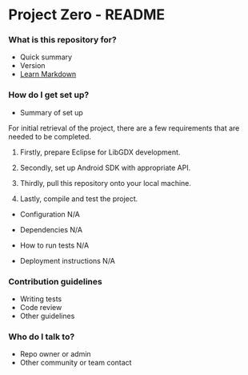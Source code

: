 # Project Zero - README #

### What is this repository for? ###

* Quick summary
* Version
* [Learn Markdown](https://bitbucket.org/tutorials/markdowndemo)

### How do I get set up? ###

* Summary of set up

For initial retrieval of the project, there are a few requirements that are needed to be completed.

1. Firstly, prepare Eclipse for LibGDX development.

2. Secondly, set up Android SDK with appropriate API.

3. Thirdly, pull this repository onto your local machine.

4. Lastly, compile and test the project.

* Configuration
N/A

* Dependencies
N/A

* How to run tests
N/A

* Deployment instructions
N/A

### Contribution guidelines ###

* Writing tests
* Code review
* Other guidelines

### Who do I talk to? ###

* Repo owner or admin
* Other community or team contact